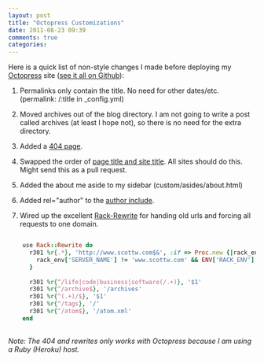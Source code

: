 ```yaml
---
layout: post
title: "Octopress Customizations"
date: 2011-08-23 09:39
comments: true
categories: 
---
```


Here is a quick list of non-style changes I made before deploying my [Octopress](http://octopress.org) site ([see it all on Github](https://github.com/scottwater/scottw.com)): 

<!--more-->

1. Permalinks only contain the title. No need for other dates/etc. (permalink: /:title in _config.yml) 

1. Moved archives out of the blog directory. I am not going to write a post called archives (at least I hope not), so there is no need for the extra directory. 

1. Added a [404 page](https://github.com/scottwater/scottw.com/blob/53f501550cf4f2a1c95b6f16417c2e6cdf131828/source/404.html). 

1. Swapped the order of [page title and site title](https://github.com/scottwater/scottw.com/blob/master/source/_includes/head.html). All sites should do this. Might send this as a pull request. 

1. Added the about me aside to my sidebar (custom/asides/about.html)

1. Added rel="author" to the [author include](https://github.com/scottwater/scottw.com/blob/master/source/_includes/post/author.html). 

1. Wired up the excellent [Rack-Rewrite](https://github.com/jtrupiano/rack-rewrite) for handing old urls and forcing all requests to one domain. 

``` ruby

	use Rack::Rewrite do
	  r301 %r{.*}, 'http://www.scottw.com$&', :if => Proc.new {|rack_env|
	    rack_env['SERVER_NAME'] != 'www.scottw.com' && ENV['RACK_ENV'] == 'production'
	  }
  
	  r301 %r{^/life|code|business|software(/.+)}, '$1'
	  r301 %r{^/archive$}, '/archives'
	  r301 %r{^(.+)/$}, '$1'
	  r301 %r{^/tags}, '/'
	  r301 %r{^/atom$}, '/atom.xml'  
	end
	
```

_Note: The 404 and rewrites only works with Octopress because I am using a Ruby (Heroku) host._